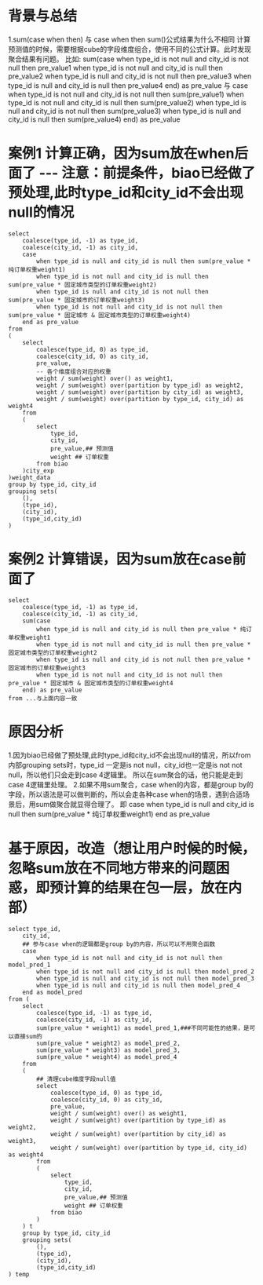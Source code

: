 # 背景与总结
1.sum(case when then) 与 case when then sum()公式结果为什么不相同
计算预测值的时候，需要根据cube的字段维度组合，使用不同的公式计算。此时发现聚合结果有问题。
比如:
sum(case
	when type_id is not null and city_id is not null then pre_value1
	when type_id is not null and city_id is null then pre_value2
	when type_id is null and city_id is not null then pre_value3
	when type_id is null and city_id is null then pre_value4
	end) as pre_value
与
case
	when type_id is not null and city_id is not null then sum(pre_value1)
	when type_id is not null and city_id is null then sum(pre_value2)
	when type_id is null and city_id is not null then sum(pre_value3)
	when type_id is null and city_id is null then sum(pre_value4)
	end) as pre_value
	
# 案例1 计算正确，因为sum放在when后面了 --- 注意：前提条件，biao已经做了预处理,此时type_id和city_id不会出现null的情况
    select 
        coalesce(type_id, -1) as type_id,
        coalesce(city_id, -1) as city_id,
        case
            when type_id is null and city_id is null then sum(pre_value * 纯订单权重weight1) 
            when type_id is not null and city_id is null then sum(pre_value * 固定城市类型的订单权重weight2) 
            when type_id is null and city_id is not null then sum(pre_value * 固定城市的订单权重weight3) 
            when type_id is not null and city_id is not null then sum(pre_value * 固定城市 & 固定城市类型的订单权重weight4) 
        end as pre_value
    from
    (
        select 
            coalesce(type_id, 0) as type_id,
            coalesce(city_id, 0) as city_id,
            pre_value,
            -- 各个维度组合对应的权重
            weight / sum(weight) over() as weight1,
            weight / sum(weight) over(partition by type_id) as weight2,
            weight / sum(weight) over(partition by city_id) as weight3,
            weight / sum(weight) over(partition by type_id, city_id) as weight4
        from
        (
            select 
                type_id,
                city_id,
                pre_value,## 预测值
                weight ## 订单权重
            from biao
        )city_exp
    )weight_data
    group by type_id, city_id
    grouping sets(
        (),
        (type_id),
        (city_id),
        (type_id,city_id)
    )

# 案例2 计算错误，因为sum放在case前面了
    select 
        coalesce(type_id, -1) as type_id,
        coalesce(city_id, -1) as city_id,
        sum(case
            when type_id is null and city_id is null then pre_value * 纯订单权重weight1
            when type_id is not null and city_id is null then pre_value * 固定城市类型的订单权重weight2
            when type_id is null and city_id is not null then pre_value * 固定城市的订单权重weight3
            when type_id is not null and city_id is not null then pre_value * 固定城市 & 固定城市类型的订单权重weight4
        end) as pre_value
    from ...与上面内容一致

# 原因分析
1.因为biao已经做了预处理,此时type_id和city_id不会出现null的情况，所以from内部grouping sets时，type_id 一定是is not null，city_id也一定是is not not null，所以他们只会走到case 4逻辑里。
所以在sum聚合的话，他只能是走到case 4逻辑里处理。
2.如果不用sum聚合，case when的内容，都是group by的字段，所以语法是可以做判断的，所以会走各种case when的场景，遇到合适场景后，用sum做聚合就显得合理了。
即
case
when type_id is null and city_id is null then sum(pre_value * 纯订单权重weight1) 
end as pre_value

# 基于原因，改造（想让用户时候的时候，忽略sum放在不同地方带来的问题困惑，即预计算的结果在包一层，放在内部）
    select type_id,
        city_id,
        ## 参与case when的逻辑都是group by的内容，所以可以不用聚合函数
        case
            when type_id is not null and city_id is not null then model_pred_1
            when type_id is not null and city_id is null then model_pred_2
            when type_id is null and city_id is not null then model_pred_3
            when type_id is null and city_id is null then model_pred_4
        end as model_pred
    from (
        select
            coalesce(type_id, -1) as type_id,
            coalesce(city_id, -1) as city_id,
            sum(pre_value * weight1) as model_pred_1,###不同可能性的结果，是可以直接sum的
            sum(pre_value * weight2) as model_pred_2,
            sum(pre_value * weight3) as model_pred_3,
            sum(pre_value * weight4) as model_pred_4
        from
        (
            ## 清理cube维度字段null值
            select
	            coalesce(type_id, 0) as type_id,
	            coalesce(city_id, 0) as city_id,
	            pre_value,
	            weight / sum(weight) over() as weight1,
	            weight / sum(weight) over(partition by type_id) as weight2,
	            weight / sum(weight) over(partition by city_id) as weight3,
	            weight / sum(weight) over(partition by type_id, city_id) as weight4
            from 
            (
	            select 
	                type_id,
	                city_id,
	                pre_value,## 预测值
	                weight ## 订单权重
	            from biao
            )
        ) t
	    group by type_id, city_id
	    grouping sets(
	        (),
	        (type_id),
	        (city_id),
	        (type_id,city_id)
    ) temp



